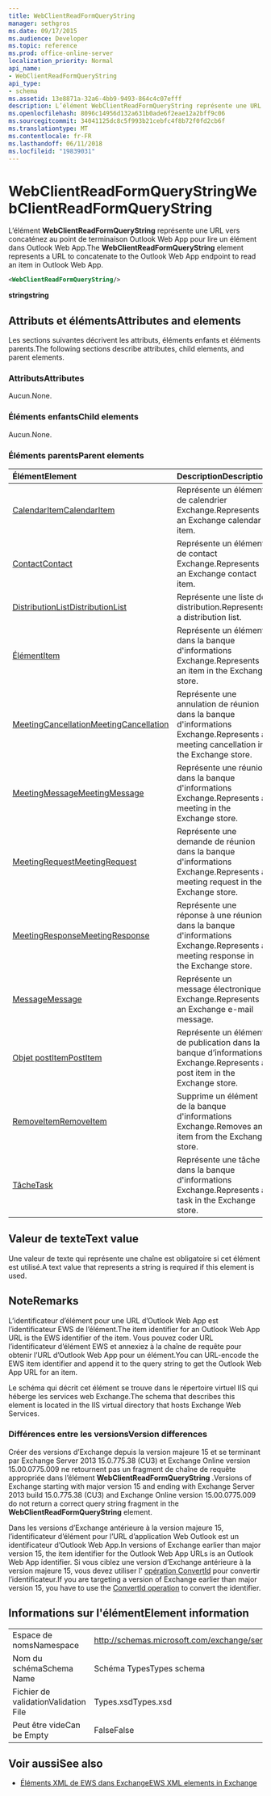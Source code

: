 ```yaml
---
title: WebClientReadFormQueryString
manager: sethgros
ms.date: 09/17/2015
ms.audience: Developer
ms.topic: reference
ms.prod: office-online-server
localization_priority: Normal
api_name:
- WebClientReadFormQueryString
api_type:
- schema
ms.assetid: 13e8871a-32a6-4bb9-9493-864c4c07efff
description: L’élément WebClientReadFormQueryString représente une URL vers concaténez au point de terminaison Outlook Web App pour lire un élément dans Outlook Web App.
ms.openlocfilehash: 8096c14956d132a631b0ade6f2eae12a2bff9c06
ms.sourcegitcommit: 34041125dc8c5f993b21cebfc4f8b72f0fd2cb6f
ms.translationtype: MT
ms.contentlocale: fr-FR
ms.lasthandoff: 06/11/2018
ms.locfileid: "19839031"
---
```

# <a name="webclientreadformquerystring"></a><span data-ttu-id="f506b-103">WebClientReadFormQueryString</span><span class="sxs-lookup"><span data-stu-id="f506b-103">WebClientReadFormQueryString</span></span>

<span data-ttu-id="f506b-104">L’élément **WebClientReadFormQueryString** représente une URL vers concaténez au point de terminaison Outlook Web App pour lire un élément dans Outlook Web App.</span><span class="sxs-lookup"><span data-stu-id="f506b-104">The **WebClientReadFormQueryString** element represents a URL to concatenate to the Outlook Web App endpoint to read an item in Outlook Web App.</span></span> 
  
```XML
<WebClientReadFormQueryString/>
```

 <span data-ttu-id="f506b-105">**string**</span><span class="sxs-lookup"><span data-stu-id="f506b-105">**string**</span></span>
## <a name="attributes-and-elements"></a><span data-ttu-id="f506b-106">Attributs et éléments</span><span class="sxs-lookup"><span data-stu-id="f506b-106">Attributes and elements</span></span>

<span data-ttu-id="f506b-107">Les sections suivantes décrivent les attributs, éléments enfants et éléments parents.</span><span class="sxs-lookup"><span data-stu-id="f506b-107">The following sections describe attributes, child elements, and parent elements.</span></span>
  
### <a name="attributes"></a><span data-ttu-id="f506b-108">Attributs</span><span class="sxs-lookup"><span data-stu-id="f506b-108">Attributes</span></span>

<span data-ttu-id="f506b-109">Aucun.</span><span class="sxs-lookup"><span data-stu-id="f506b-109">None.</span></span>
  
### <a name="child-elements"></a><span data-ttu-id="f506b-110">Éléments enfants</span><span class="sxs-lookup"><span data-stu-id="f506b-110">Child elements</span></span>

<span data-ttu-id="f506b-111">Aucun.</span><span class="sxs-lookup"><span data-stu-id="f506b-111">None.</span></span>
  
### <a name="parent-elements"></a><span data-ttu-id="f506b-112">Éléments parents</span><span class="sxs-lookup"><span data-stu-id="f506b-112">Parent elements</span></span>

|<span data-ttu-id="f506b-113">**Élément**</span><span class="sxs-lookup"><span data-stu-id="f506b-113">**Element**</span></span>|<span data-ttu-id="f506b-114">**Description**</span><span class="sxs-lookup"><span data-stu-id="f506b-114">**Description**</span></span>|
|:-----|:-----|
|[<span data-ttu-id="f506b-115">CalendarItem</span><span class="sxs-lookup"><span data-stu-id="f506b-115">CalendarItem</span></span>](calendaritem.md) <br/> |<span data-ttu-id="f506b-116">Représente un élément de calendrier Exchange.</span><span class="sxs-lookup"><span data-stu-id="f506b-116">Represents an Exchange calendar item.</span></span>  <br/> |
|[<span data-ttu-id="f506b-117">Contact</span><span class="sxs-lookup"><span data-stu-id="f506b-117">Contact</span></span>](contact.md) <br/> |<span data-ttu-id="f506b-118">Représente un élément de contact Exchange.</span><span class="sxs-lookup"><span data-stu-id="f506b-118">Represents an Exchange contact item.</span></span>  <br/> |
|[<span data-ttu-id="f506b-119">DistributionList</span><span class="sxs-lookup"><span data-stu-id="f506b-119">DistributionList</span></span>](distributionlist.md) <br/> |<span data-ttu-id="f506b-120">Représente une liste de distribution.</span><span class="sxs-lookup"><span data-stu-id="f506b-120">Represents a distribution list.</span></span>  <br/> |
|[<span data-ttu-id="f506b-121">Élément</span><span class="sxs-lookup"><span data-stu-id="f506b-121">Item</span></span>](item.md) <br/> |<span data-ttu-id="f506b-122">Représente un élément dans la banque d'informations Exchange.</span><span class="sxs-lookup"><span data-stu-id="f506b-122">Represents an item in the Exchange store.</span></span>  <br/> |
|[<span data-ttu-id="f506b-123">MeetingCancellation</span><span class="sxs-lookup"><span data-stu-id="f506b-123">MeetingCancellation</span></span>](meetingcancellation.md) <br/> |<span data-ttu-id="f506b-124">Représente une annulation de réunion dans la banque d'informations Exchange.</span><span class="sxs-lookup"><span data-stu-id="f506b-124">Represents a meeting cancellation in the Exchange store.</span></span>  <br/> |
|[<span data-ttu-id="f506b-125">MeetingMessage</span><span class="sxs-lookup"><span data-stu-id="f506b-125">MeetingMessage</span></span>](meetingmessage.md) <br/> |<span data-ttu-id="f506b-126">Représente une réunion dans la banque d'informations Exchange.</span><span class="sxs-lookup"><span data-stu-id="f506b-126">Represents a meeting in the Exchange store.</span></span>  <br/> |
|[<span data-ttu-id="f506b-127">MeetingRequest</span><span class="sxs-lookup"><span data-stu-id="f506b-127">MeetingRequest</span></span>](meetingrequest.md) <br/> |<span data-ttu-id="f506b-128">Représente une demande de réunion dans la banque d'informations Exchange.</span><span class="sxs-lookup"><span data-stu-id="f506b-128">Represents a meeting request in the Exchange store.</span></span>  <br/> |
|[<span data-ttu-id="f506b-129">MeetingResponse</span><span class="sxs-lookup"><span data-stu-id="f506b-129">MeetingResponse</span></span>](meetingresponse.md) <br/> |<span data-ttu-id="f506b-130">Représente une réponse à une réunion dans la banque d'informations Exchange.</span><span class="sxs-lookup"><span data-stu-id="f506b-130">Represents a meeting response in the Exchange store.</span></span>  <br/> |
|[<span data-ttu-id="f506b-131">Message</span><span class="sxs-lookup"><span data-stu-id="f506b-131">Message</span></span>](message-ex15websvcsotherref.md) <br/> |<span data-ttu-id="f506b-132">Représente un message électronique Exchange.</span><span class="sxs-lookup"><span data-stu-id="f506b-132">Represents an Exchange e-mail message.</span></span>  <br/> |
|[<span data-ttu-id="f506b-133">Objet postItem</span><span class="sxs-lookup"><span data-stu-id="f506b-133">PostItem</span></span>](postitem.md) <br/> |<span data-ttu-id="f506b-134">Représente un élément de publication dans la banque d’informations Exchange.</span><span class="sxs-lookup"><span data-stu-id="f506b-134">Represents a post item in the Exchange store.</span></span>  <br/> |
|[<span data-ttu-id="f506b-135">RemoveItem</span><span class="sxs-lookup"><span data-stu-id="f506b-135">RemoveItem</span></span>](removeitem.md) <br/> |<span data-ttu-id="f506b-136">Supprime un élément de la banque d'informations Exchange.</span><span class="sxs-lookup"><span data-stu-id="f506b-136">Removes an item from the Exchange store.</span></span>  <br/> |
|[<span data-ttu-id="f506b-137">Tâche</span><span class="sxs-lookup"><span data-stu-id="f506b-137">Task</span></span>](task.md) <br/> |<span data-ttu-id="f506b-138">Représente une tâche dans la banque d'informations Exchange.</span><span class="sxs-lookup"><span data-stu-id="f506b-138">Represents a task in the Exchange store.</span></span>  <br/> |
   
## <a name="text-value"></a><span data-ttu-id="f506b-139">Valeur de texte</span><span class="sxs-lookup"><span data-stu-id="f506b-139">Text value</span></span>

<span data-ttu-id="f506b-140">Une valeur de texte qui représente une chaîne est obligatoire si cet élément est utilisé.</span><span class="sxs-lookup"><span data-stu-id="f506b-140">A text value that represents a string is required if this element is used.</span></span>
  
## <a name="remarks"></a><span data-ttu-id="f506b-141">Note</span><span class="sxs-lookup"><span data-stu-id="f506b-141">Remarks</span></span>

<span data-ttu-id="f506b-142">L’identificateur d’élément pour une URL d’Outlook Web App est l’identificateur EWS de l’élément.</span><span class="sxs-lookup"><span data-stu-id="f506b-142">The item identifier for an Outlook Web App URL is the EWS identifier of the item.</span></span> <span data-ttu-id="f506b-143">Vous pouvez coder URL l’identificateur d’élément EWS et annexiez à la chaîne de requête pour obtenir l’URL d’Outlook Web App pour un élément.</span><span class="sxs-lookup"><span data-stu-id="f506b-143">You can URL-encode the EWS item identifier and append it to the query string to get the Outlook Web App URL for an item.</span></span>
  
<span data-ttu-id="f506b-144">Le schéma qui décrit cet élément se trouve dans le répertoire virtuel IIS qui héberge les services web Exchange.</span><span class="sxs-lookup"><span data-stu-id="f506b-144">The schema that describes this element is located in the IIS virtual directory that hosts Exchange Web Services.</span></span>
  
### <a name="version-differences"></a><span data-ttu-id="f506b-145">Différences entre les versions</span><span class="sxs-lookup"><span data-stu-id="f506b-145">Version differences</span></span>

<span data-ttu-id="f506b-146">Créer des versions d’Exchange depuis la version majeure 15 et se terminant par Exchange Server 2013 15.0.775.38 (CU3) et Exchange Online version 15.00.0775.009 ne retournent pas un fragment de chaîne de requête appropriée dans l’élément **WebClientReadFormQueryString** .</span><span class="sxs-lookup"><span data-stu-id="f506b-146">Versions of Exchange starting with major version 15 and ending with Exchange Server 2013 build 15.0.775.38 (CU3) and Exchange Online version 15.00.0775.009 do not return a correct query string fragment in the **WebClientReadFormQueryString** element.</span></span> 
  
<span data-ttu-id="f506b-147">Dans les versions d’Exchange antérieure à la version majeure 15, l’identificateur d’élément pour l’URL d’application Web Outlook est un identificateur d’Outlook Web App.</span><span class="sxs-lookup"><span data-stu-id="f506b-147">In versions of Exchange earlier than major version 15, the item identifier for the Outlook Web App URLs is an Outlook Web App identifier.</span></span> <span data-ttu-id="f506b-148">Si vous ciblez une version d’Exchange antérieure à la version majeure 15, vous devez utiliser l' [opération ConvertId](convertid-operation.md) pour convertir l’identificateur.</span><span class="sxs-lookup"><span data-stu-id="f506b-148">If you are targeting a version of Exchange earlier than major version 15, you have to use the [ConvertId operation](convertid-operation.md) to convert the identifier.</span></span> 
  
## <a name="element-information"></a><span data-ttu-id="f506b-149">Informations sur l'élément</span><span class="sxs-lookup"><span data-stu-id="f506b-149">Element information</span></span>

|||
|:-----|:-----|
|<span data-ttu-id="f506b-150">Espace de noms</span><span class="sxs-lookup"><span data-stu-id="f506b-150">Namespace</span></span>  <br/> |http://schemas.microsoft.com/exchange/services/2006/types  <br/> |
|<span data-ttu-id="f506b-151">Nom du schéma</span><span class="sxs-lookup"><span data-stu-id="f506b-151">Schema Name</span></span>  <br/> |<span data-ttu-id="f506b-152">Schéma Types</span><span class="sxs-lookup"><span data-stu-id="f506b-152">Types schema</span></span>  <br/> |
|<span data-ttu-id="f506b-153">Fichier de validation</span><span class="sxs-lookup"><span data-stu-id="f506b-153">Validation File</span></span>  <br/> |<span data-ttu-id="f506b-154">Types.xsd</span><span class="sxs-lookup"><span data-stu-id="f506b-154">Types.xsd</span></span>  <br/> |
|<span data-ttu-id="f506b-155">Peut être vide</span><span class="sxs-lookup"><span data-stu-id="f506b-155">Can be Empty</span></span>  <br/> |<span data-ttu-id="f506b-156">False</span><span class="sxs-lookup"><span data-stu-id="f506b-156">False</span></span>  <br/> |
   
## <a name="see-also"></a><span data-ttu-id="f506b-157">Voir aussi</span><span class="sxs-lookup"><span data-stu-id="f506b-157">See also</span></span>



- [<span data-ttu-id="f506b-158">Éléments XML de EWS dans Exchange</span><span class="sxs-lookup"><span data-stu-id="f506b-158">EWS XML elements in Exchange</span></span>](ews-xml-elements-in-exchange.md)

